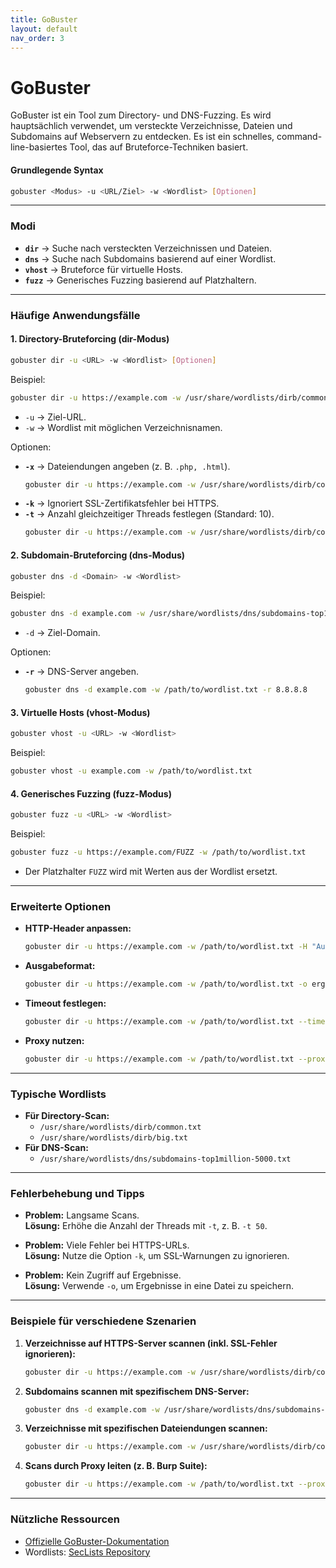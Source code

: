 ```yaml
---
title: GoBuster
layout: default
nav_order: 3
---
```


# GoBuster

GoBuster ist ein Tool zum Directory- und DNS-Fuzzing. Es wird hauptsächlich verwendet, um versteckte Verzeichnisse, Dateien und Subdomains auf Webservern zu entdecken. Es ist ein schnelles, command-line-basiertes Tool, das auf Bruteforce-Techniken basiert.

#### **Grundlegende Syntax**
```bash
gobuster <Modus> -u <URL/Ziel> -w <Wordlist> [Optionen]
```

---

### **Modi**

- **`dir`** → Suche nach versteckten Verzeichnissen und Dateien.  
- **`dns`** → Suche nach Subdomains basierend auf einer Wordlist.  
- **`vhost`** → Bruteforce für virtuelle Hosts.  
- **`fuzz`** → Generisches Fuzzing basierend auf Platzhaltern.  

---

### **Häufige Anwendungsfälle**

#### **1. Directory-Bruteforcing (dir-Modus)**
```bash
gobuster dir -u <URL> -w <Wordlist> [Optionen]
```

Beispiel:
```bash
gobuster dir -u https://example.com -w /usr/share/wordlists/dirb/common.txt
```
- `-u` → Ziel-URL.  
- `-w` → Wordlist mit möglichen Verzeichnisnamen.  

Optionen:
- **`-x`** → Dateiendungen angeben (z. B. `.php, .html`).  
  ```bash
  gobuster dir -u https://example.com -w /usr/share/wordlists/dirb/common.txt -x php,html
  ```
- **`-k`** → Ignoriert SSL-Zertifikatsfehler bei HTTPS.  
- **`-t`** → Anzahl gleichzeitiger Threads festlegen (Standard: 10).  
  ```bash
  gobuster dir -u https://example.com -w /usr/share/wordlists/dirb/common.txt -t 20
  ```

#### **2. Subdomain-Bruteforcing (dns-Modus)**
```bash
gobuster dns -d <Domain> -w <Wordlist>
```

Beispiel:
```bash
gobuster dns -d example.com -w /usr/share/wordlists/dns/subdomains-top1million-5000.txt
```
- `-d` → Ziel-Domain.  

Optionen:
- **`-r`** → DNS-Server angeben.  
  ```bash
  gobuster dns -d example.com -w /path/to/wordlist.txt -r 8.8.8.8
  ```

#### **3. Virtuelle Hosts (vhost-Modus)**
```bash
gobuster vhost -u <URL> -w <Wordlist>
```

Beispiel:
```bash
gobuster vhost -u example.com -w /path/to/wordlist.txt
```

#### **4. Generisches Fuzzing (fuzz-Modus)**
```bash
gobuster fuzz -u <URL> -w <Wordlist>
```

Beispiel:
```bash
gobuster fuzz -u https://example.com/FUZZ -w /path/to/wordlist.txt
```
- Der Platzhalter `FUZZ` wird mit Werten aus der Wordlist ersetzt.

---

### **Erweiterte Optionen**

- **HTTP-Header anpassen:**  
  ```bash
  gobuster dir -u https://example.com -w /path/to/wordlist.txt -H "Authorization: Bearer <Token>"
  ```
- **Ausgabeformat:**  
  ```bash
  gobuster dir -u https://example.com -w /path/to/wordlist.txt -o ergebnisse.txt
  ```
- **Timeout festlegen:**  
  ```bash
  gobuster dir -u https://example.com -w /path/to/wordlist.txt --timeout 5s
  ```
- **Proxy nutzen:**  
  ```bash
  gobuster dir -u https://example.com -w /path/to/wordlist.txt --proxy http://127.0.0.1:8080
  ```

---

### **Typische Wordlists**

- **Für Directory-Scan:**  
  - `/usr/share/wordlists/dirb/common.txt`  
  - `/usr/share/wordlists/dirb/big.txt`  
- **Für DNS-Scan:**  
  - `/usr/share/wordlists/dns/subdomains-top1million-5000.txt`

---

### **Fehlerbehebung und Tipps**

- **Problem:** Langsame Scans.  
  **Lösung:** Erhöhe die Anzahl der Threads mit `-t`, z. B. `-t 50`.  

- **Problem:** Viele Fehler bei HTTPS-URLs.  
  **Lösung:** Nutze die Option `-k`, um SSL-Warnungen zu ignorieren.

- **Problem:** Kein Zugriff auf Ergebnisse.  
  **Lösung:** Verwende `-o`, um Ergebnisse in eine Datei zu speichern.  

---

### **Beispiele für verschiedene Szenarien**

1. **Verzeichnisse auf HTTPS-Server scannen (inkl. SSL-Fehler ignorieren):**
   ```bash
   gobuster dir -u https://example.com -w /usr/share/wordlists/dirb/common.txt -k
   ```

2. **Subdomains scannen mit spezifischem DNS-Server:**
   ```bash
   gobuster dns -d example.com -w /usr/share/wordlists/dns/subdomains-top1million-5000.txt -r 8.8.8.8
   ```

3. **Verzeichnisse mit spezifischen Dateiendungen scannen:**
   ```bash
   gobuster dir -u https://example.com -w /usr/share/wordlists/dirb/common.txt -x php,txt
   ```

4. **Scans durch Proxy leiten (z. B. Burp Suite):**
   ```bash
   gobuster dir -u https://example.com -w /path/to/wordlist.txt --proxy http://127.0.0.1:8080
   ```

---

### **Nützliche Ressourcen**

- [Offizielle GoBuster-Dokumentation](https://github.com/OJ/gobuster)  
- Wordlists: [SecLists Repository](https://github.com/danielmiessler/SecLists)  
